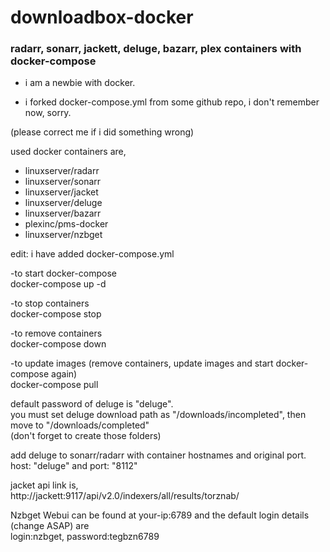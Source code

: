 # downloadbox-docker
### radarr, sonarr, jackett, deluge, bazarr, plex containers with docker-compose   

* i am a newbie with docker.  

* i forked docker-compose.yml from some github repo, i don't remember now, sorry.  

(please correct me if i did something wrong)  



used docker containers are,  
* linuxserver/radarr  
* linuxserver/sonarr  
* linuxserver/jacket  
* linuxserver/deluge
* linuxserver/bazarr  
* plexinc/pms-docker 
* linuxserver/nzbget  


edit: i have added docker-compose.yml  

-to start docker-compose  
docker-compose up -d  

-to stop containers  
docker-compose stop  

-to remove containers  
docker-compose down  

-to update images (remove containers, update images and start docker-compose again)  
docker-compose pull  


default password of deluge is "deluge".  
you must set deluge download path as "/downloads/incompleted", then move to "/downloads/completed"  
(don't forget to create those folders)

add deluge to sonarr/radarr with container hostnames and original port. 
host: "deluge" and port: "8112"  

jacket api link is,  
http://jackett:9117/api/v2.0/indexers/all/results/torznab/  


Nzbget Webui can be found at your-ip:6789 and the default login details (change ASAP) are  
login:nzbget, password:tegbzn6789  